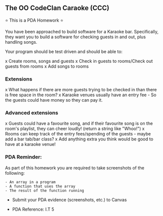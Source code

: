 ## The OO CodeClan Caraoke (CCC)

:star: This is a PDA Homework :star:

You have been approached to build software for a Karaoke bar. Specifically, they want you to build a software for checking guests in and out, plus handling songs.

Your program should be test driven and should be able to:

x Create rooms, songs and guests
x Check in guests to rooms/Check out guests from rooms
x Add songs to rooms

### Extensions

x What happens if there are more guests trying to be checked in than there is free space in the room?
x Karaoke venues usually have an entry fee - So the guests could have money so they can pay it.


### Advanced extensions

x Guests could have a favourite song, and if their favourite song is on the room's playlist, they can cheer loudly! (return a string like "Whoo!")
x Rooms can keep track of the entry fees/spending of the guests - maybe add a bar tab/bar class?
x Add anything extra you think would be good to have at a karaoke venue!


### PDA Reminder:

As part of this homework you are required to take screenshots of the following:

```
- An array in a program
- A function that uses the array
- The result of the function running
```

- Submit your PDA evidence (screenshots, etc.) to Canvas

- PDA Reference: I.T 5
